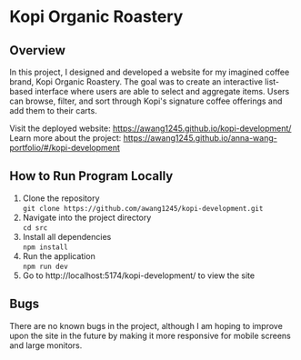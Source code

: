 # Kopi Organic Roastery

## Overview

In this project, I designed and developed a website for my imagined coffee brand, Kopi Organic Roastery. The goal was to create an interactive list-based interface where users are able to select and aggregate items. Users can browse, filter, and sort through Kopi's signature coffee offerings and add them to their carts.

Visit the deployed website: https://awang1245.github.io/kopi-development/  
Learn more about the project: https://awang1245.github.io/anna-wang-portfolio/#/kopi-development

## How to Run Program Locally

1. Clone the repository  
`git clone https://github.com/awang1245/kopi-development.git`
3. Navigate into the project directory  
`cd src`
5. Install all dependencies  
`npm install`
7. Run the application  
`npm run dev`
9. Go to http://localhost:5174/kopi-development/ to view the site

## Bugs

There are no known bugs in the project, although I am hoping to improve upon the site in the future by making it more responsive for mobile screens and large monitors. 
